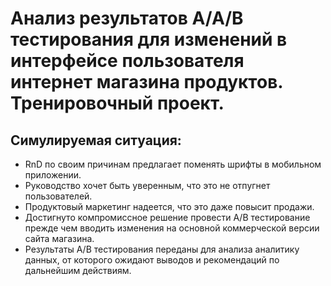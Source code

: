 # Анализ результатов A/A/B тестирования для изменений в интерфейсе пользователя интернет магазина продуктов.  Тренировочный проект.

## Симулируемая ситуация:
* RnD по своим причинам предлагает поменять шрифты в мобильном приложении.
* Руководство хочет быть уверенным, что это не отпугнет пользователей.
* Продуктовый маркетинг надеется, что это даже повысит продажи.
* Достигнуто компромиссное решение провести А/В тестирование прежде чем вводить изменения на основной коммерческой версии сайта магазина.
* Результаты А/В тестирования переданы для анализа аналитику данных, от которого ожидают выводов и рекомендаций по дальнейшим действиям.
